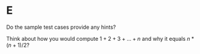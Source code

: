 # E

Do the sample test cases provide any hints?

Think about how you would compute $1+2+3+...+n$ and why it equals $n*(n+1)/2$?
